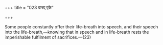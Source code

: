 +++
title = "023 वाच्य् एके"

+++

Some people constantly offer their life-breath into speech, and their speech into the life-breath,—knowing that in speech and in life-breath rests the imperishable fulfilment of sacrifices.—(23)